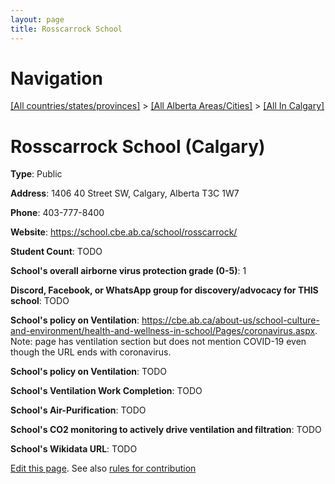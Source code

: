 ```yaml
---
layout: page
title: Rosscarrock School
---
```

# Navigation

[[All countries/states/provinces]](../../..) > [[All Alberta Areas/Cities]](../..) > [[All In Calgary]](..)

# Rosscarrock School (Calgary)

**Type**: Public

**Address**: 1406 40 Street SW, Calgary, Alberta T3C 1W7

**Phone**: 403-777-8400

**Website**: <https://school.cbe.ab.ca/school/rosscarrock/>

**Student Count**: TODO

**School's overall airborne virus protection grade (0-5)**: 1

**Discord, Facebook, or WhatsApp group for discovery/advocacy for THIS school**: TODO

**School's policy on Ventilation**: <https://cbe.ab.ca/about-us/school-culture-and-environment/health-and-wellness-in-school/Pages/coronavirus.aspx>. Note: page has ventilation section but does not mention COVID-19 even though the URL ends with coronavirus.

**School's policy on Ventilation**: TODO

**School's Ventilation Work Completion**: TODO

**School's Air-Purification**: TODO

**School's CO2 monitoring to actively drive ventilation and filtration**: TODO

**School's Wikidata URL**: TODO


[Edit this page](https://github.com/ventilate-schools/AB/edit/main/./Calgary/Rosscarrock_School.md). See also [rules for contribution](../../../contribution-rules/)